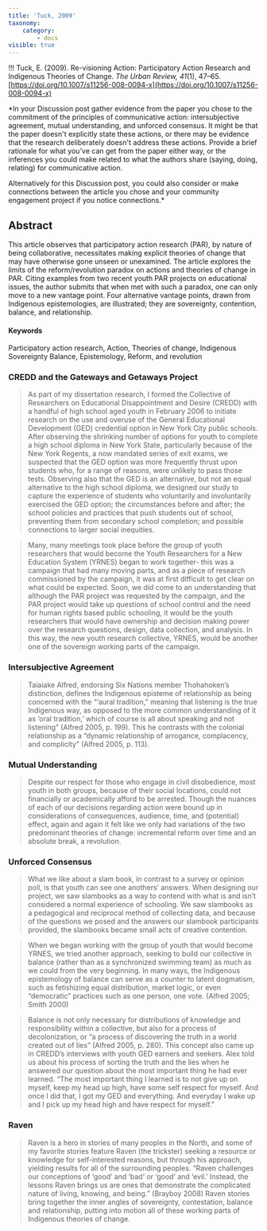 ```yaml
---
title: 'Tuck, 2009'
taxonomy:
    category:
        - docs
visible: true
---
```


!!! Tuck, E. (2009). Re-visioning Action: Participatory Action Research and Indigenous Theories of Change. *The Urban Review, 41*(1), 47–65. [https://doi.org/10.1007/s11256-008-0094-x](https://doi.org/10.1007/s11256-008-0094-x)



*In your Discussion post gather evidence from the paper you chose to the commitment of the principles of communicative action: intersubjective agreement, mutual understanding, and unforced consensus. It might be that the paper doesn't explicitly state these actions, or there may be evidence that the research deliberately doesn't address these actions. Provide a brief rationale for what you've can get from the paper either way, or the inferences you could make related to what the authors share (saying, doing, relating) for communicative action.

Alternatively for this Discussion post, you could also consider or make connections between the article you chose and your community engagement project if you notice connections.*

## Abstract
This article observes that participatory action research (PAR), by nature of being collaborative, necessitates making explicit theories of change that may have otherwise gone unseen or unexamined. The article explores the limits of the reform/revolution paradox on actions and theories of change in PAR. Citing examples from two recent youth PAR projects on educational issues, the author submits that when met with such a paradox, one can only move to a new vantage point. Four alternative vantage points, drawn from Indigenous epistemologies, are illustrated; they are sovereignty, contention, balance, and relationship.

#### Keywords
Participatory action research, Action, Theories of change, Indigenous Sovereignty Balance, Epistemology, Reform, and revolution

### CREDD and the Gateways and Getaways Project

> As part of my dissertation research, I formed the Collective of Researchers on Educational Disappointment and Desire (CREDD) with a handful of high school aged youth in February 2006 to initiate research on the use and overuse of the General Educational Development (GED) credential option in New York City public schools. After observing the shrinking number of options for youth to complete a high school diploma in New York State, particularly because of the New York Regents, a now mandated series of exit exams, we suspected that the GED option was more frequently thrust upon students who, for a range of reasons, were unlikely to pass those tests. Observing also that the GED is an alternative, but not an equal alternative to the high school diploma, we designed our study to capture the experience of students who voluntarily and involuntarily exercised the GED option; the circumstances before and after; the school policies and practices that push students out of school, preventing them from secondary school completion; and possible connections to larger social inequities.

> Many, many meetings took place before the group of youth researchers that would become the Youth Researchers for a New Education System (YRNES) began to work together- this was a campaign that had many moving parts, and as a piece of research commissioned by the campaign, it was at first difficult to get clear on what could be expected. Soon, we did come to an understanding that although the PAR project was requested by the campaign, and the PAR project would take up questions of school control and the need for human rights based public schooling, it would be the youth researchers that would have ownership and decision making power over the research questions, design, data collection, and analysis. In this way, the new youth research collective, YRNES, would be another one of the sovereign working parts of the campaign.

### Intersubjective Agreement

> Taiaiake Alfred, endorsing Six Nations member Thohahoken’s distinction, defines the Indigenous episteme of relationship as being concerned with the “‘aural tradition,” meaning that listening is the true Indigenous way, as opposed to the more common understanding of it as ‘oral tradition,’ which of course is all about speaking and not listening” (Alfred 2005, p. 199). This he contrasts with the colonial relationship as a “dynamic relationship of arrogance, complacency, and complicity” (Alfred 2005, p. 113).

### Mutual Understanding
> Despite our respect for those who engage in civil disobedience, most youth in both groups, because of their social locations, could not financially or academically afford to be arrested. Though the nuances of each of our decisions regarding action were bound up in considerations of consequences, audience, time, and (potential) effect, again and again it felt like we only had variations of the two predominant theories of change: incremental reform over time and an absolute break, a revolution.

### Unforced Consensus

> What we like about a slam book, in contrast to a survey or opinion poll, is that youth can see one anothers’ answers. When designing our project, we saw slambooks as a way to contend with what is and isn’t considered a normal experience of schooling. We saw slambooks as a pedagogical and reciprocal method of collecting data, and because of the questions we posed and the answers our slambook participants provided, the slambooks became small acts of creative contention.


> When we began working with the group of youth that would become YRNES, we tried another approach, seeking to build our collective in balance (rather than as a synchronized swimming team) as much as we could from the very beginning. In many ways, the Indigenous epistemology of balance can serve as a counter to latent dogmatism, such as fetishizing equal distribution, market logic, or even “democratic” practices such as one person, one vote. (Alfred 2005; Smith 2000)

> Balance is not only necessary for distributions of knowledge and responsibility within a collective, but also for a process of decolonization, or “a process of discovering the truth in a world created out of lies” (Alfred 2005, p. 280). This concept also came up in CREDD’s interviews with youth GED earners and seekers. Alex told us about his process of sorting the truth and the lies when he answered our question about the most important thing he had ever learned. “The most important thing I learned is to not give up on myself, keep my head up high, have some self respect for myself. And once I did that, I got my GED and everything. And everyday I wake up and I pick up my head high and have respect for myself.”

### Raven

> Raven is a hero in stories of many peoples in the North, and some of my favorite stories feature Raven (the trickster) seeking a resource or knowledge for self-interested reasons, but through his approach, yielding results for all of the surrounding peoples. “Raven challenges our conceptions of ‘good’ and ‘bad’ or ‘good’ and ‘evil.’ Instead, the lessons Raven brings us are ones that demonstrate the complicated nature of living, knowing, and being.” (Brayboy 2008) Raven stories bring together the inner angles of sovereignty, contestation, balance and relationship, putting into motion all of these working parts of Indigenous theories of change.
